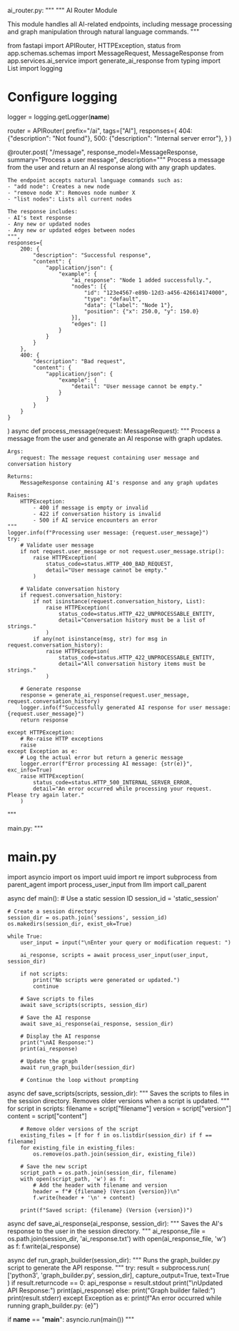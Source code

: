 ai_router.py:
"""
"""
AI Router Module

This module handles all AI-related endpoints, including message processing
and graph manipulation through natural language commands.
"""

from fastapi import APIRouter, HTTPException, status
from app.schemas.schemas import MessageRequest, MessageResponse
from app.services.ai_service import generate_ai_response
from typing import List
import logging

# Configure logging
logger = logging.getLogger(__name__)

router = APIRouter(
    prefix="/ai",
    tags=["AI"],
    responses={
        404: {"description": "Not found"},
        500: {"description": "Internal server error"},
    }
)

@router.post(
    "/message",
    response_model=MessageResponse,
    summary="Process a user message",
    description="""
    Process a message from the user and return an AI response along with any graph updates.
    
    The endpoint accepts natural language commands such as:
    - "add node": Creates a new node
    - "remove node X": Removes node number X
    - "list nodes": Lists all current nodes
    
    The response includes:
    - AI's text response
    - Any new or updated nodes
    - Any new or updated edges between nodes
    """,
    responses={
        200: {
            "description": "Successful response",
            "content": {
                "application/json": {
                    "example": {
                        "ai_response": "Node 1 added successfully.",
                        "nodes": [{
                            "id": "123e4567-e89b-12d3-a456-426614174000",
                            "type": "default",
                            "data": {"label": "Node 1"},
                            "position": {"x": 250.0, "y": 150.0}
                        }],
                        "edges": []
                    }
                }
            }
        },
        400: {
            "description": "Bad request",
            "content": {
                "application/json": {
                    "example": {
                        "detail": "User message cannot be empty."
                    }
                }
            }
        }
    }
)
async def process_message(request: MessageRequest):
    """
    Process a message from the user and generate an AI response with graph updates.
    
    Args:
        request: The message request containing user message and conversation history
        
    Returns:
        MessageResponse containing AI's response and any graph updates
        
    Raises:
        HTTPException: 
            - 400 if message is empty or invalid
            - 422 if conversation history is invalid
            - 500 if AI service encounters an error
    """
    logger.info(f"Processing user message: {request.user_message}")
    try:
        # Validate user message
        if not request.user_message or not request.user_message.strip():
            raise HTTPException(
                status_code=status.HTTP_400_BAD_REQUEST,
                detail="User message cannot be empty."
            )
            
        # Validate conversation history
        if request.conversation_history:
            if not isinstance(request.conversation_history, List):
                raise HTTPException(
                    status_code=status.HTTP_422_UNPROCESSABLE_ENTITY,
                    detail="Conversation history must be a list of strings."
                )
            if any(not isinstance(msg, str) for msg in request.conversation_history):
                raise HTTPException(
                    status_code=status.HTTP_422_UNPROCESSABLE_ENTITY,
                    detail="All conversation history items must be strings."
                )
            
        # Generate response
        response = generate_ai_response(request.user_message, request.conversation_history)
        logger.info(f"Successfully generated AI response for user message: {request.user_message}")
        return response
        
    except HTTPException:
        # Re-raise HTTP exceptions
        raise
    except Exception as e:
        # Log the actual error but return a generic message
        logger.error(f"Error processing AI message: {str(e)}", exc_info=True)
        raise HTTPException(
            status_code=status.HTTP_500_INTERNAL_SERVER_ERROR,
            detail="An error occurred while processing your request. Please try again later."
        )

"""



main.py:
"""
# main.py

import asyncio
import os
import uuid
import re
import subprocess
from parent_agent import process_user_input
from llm import call_parent

async def main():
    # Use a static session ID
    session_id = 'static_session'

    # Create a session directory
    session_dir = os.path.join('sessions', session_id)
    os.makedirs(session_dir, exist_ok=True)

    while True:
        user_input = input("\nEnter your query or modification request: ")

        ai_response, scripts = await process_user_input(user_input, session_dir)

        if not scripts:
            print("No scripts were generated or updated.")
            continue

        # Save scripts to files
        await save_scripts(scripts, session_dir)

        # Save the AI response
        await save_ai_response(ai_response, session_dir)

        # Display the AI response
        print("\nAI Response:")
        print(ai_response)

        # Update the graph
        await run_graph_builder(session_dir)

        # Continue the loop without prompting

async def save_scripts(scripts, session_dir):
    """
    Saves the scripts to files in the session directory.
    Removes older versions when a script is updated.
    """
    for script in scripts:
        filename = script["filename"]
        version = script["version"]
        content = script["content"]

        # Remove older versions of the script
        existing_files = [f for f in os.listdir(session_dir) if f == filename]
        for existing_file in existing_files:
            os.remove(os.path.join(session_dir, existing_file))

        # Save the new script
        script_path = os.path.join(session_dir, filename)
        with open(script_path, 'w') as f:
            # Add the header with filename and version
            header = f"# {filename} (Version {version})\n"
            f.write(header + '\n' + content)

        print(f"Saved script: {filename} (Version {version})")

async def save_ai_response(ai_response, session_dir):
    """
    Saves the AI's response to the user in the session directory.
    """
    ai_response_file = os.path.join(session_dir, 'ai_response.txt')
    with open(ai_response_file, 'w') as f:
        f.write(ai_response)

async def run_graph_builder(session_dir):
    """
    Runs the graph_builder.py script to generate the API response.
    """
    try:
        result = subprocess.run(
            ['python3', 'graph_builder.py', session_dir],
            capture_output=True,
            text=True
        )
        if result.returncode == 0:
            api_response = result.stdout
            print("\nUpdated API Response:")
            print(api_response)
        else:
            print("Graph builder failed:")
            print(result.stderr)
    except Exception as e:
        print(f"An error occurred while running graph_builder.py: {e}")

if __name__ == "__main__":
        asyncio.run(main())
"""
